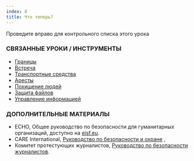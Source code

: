 ```yaml
---
index: 8
title: Что теперь?
---
```

Проведите вправо для контрольного списка этого урока

### СВЯЗАННЫЕ УРОКИ / ИНСТРУМЕНТЫ

*   [Границы](umbrella://travel/borders)
*   [Встреча](umbrella://work/meetings)
*   [Транспортные средства](umbrella://travel/vehicles)
*   [Аресты](umbrella://incident-response/arrests)
*   [Похищение людей](umbrella://incident-response/kidnapping)
*   [Защита файлов](umbrella://information/protecting-files)
*   [Управление информацией](umbrella://information/managing-information)

### ДОПОЛНИТЕЛЬНЫЕ МАТЕРИАЛЫ

*   ECHO, Общее руководство по безопасности для гуманитарных организаций, доступно на [eisf.eu](https://www.eisf.eu/library/generic-security-guide-for-humanitarian-organisations/).
*   CARE International, [Руководство по безопасности и охране](https://www.eisf.eu/wp-content/uploads/2014/09/0614-Macpherson-2004-CARE-International-Safety-and-Security-Handbook.pdf) ,
*   Комитет протестующих журналистов, [Руководство по безопасности журналистов](https://cpj.org/reports/2012/04/journalist-security-guide.php).